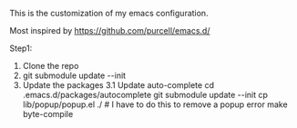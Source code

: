 This is the customization of my emacs configuration.

Most inspired by https://github.com/purcell/emacs.d/


Step1:
1. Clone the repo
2. git submodule update --init
3. Update the packages
3.1 Update auto-complete
    cd .emacs.d/packages/autocomplete
    git submodule update --init
    cp lib/popup/popup.el ./    # I have to do this to remove a popup error
    make byte-compile
 


